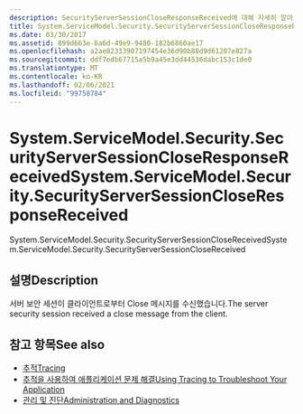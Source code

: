 ```yaml
---
description: SecurityServerSessionCloseResponseReceived에 대해 자세히 알아보세요.
title: System.ServiceModel.Security.SecurityServerSessionCloseResponseReceived
ms.date: 03/30/2017
ms.assetid: 899d663e-6a6d-49e9-9480-182b6860ae17
ms.openlocfilehash: a2ae82333907197454e36d90b88d9d61207e827a
ms.sourcegitcommit: ddf7edb67715a5b9a45e3dd44536dabc153c1de0
ms.translationtype: MT
ms.contentlocale: ko-KR
ms.lasthandoff: 02/06/2021
ms.locfileid: "99758784"
---
```

# <a name="systemservicemodelsecuritysecurityserversessioncloseresponsereceived"></a><span data-ttu-id="ca87b-103">System.ServiceModel.Security.SecurityServerSessionCloseResponseReceived</span><span class="sxs-lookup"><span data-stu-id="ca87b-103">System.ServiceModel.Security.SecurityServerSessionCloseResponseReceived</span></span>

<span data-ttu-id="ca87b-104">System.ServiceModel.Security.SecurityServerSessionCloseReceived</span><span class="sxs-lookup"><span data-stu-id="ca87b-104">System.ServiceModel.Security.SecurityServerSessionCloseReceived</span></span>  
  
## <a name="description"></a><span data-ttu-id="ca87b-105">설명</span><span class="sxs-lookup"><span data-stu-id="ca87b-105">Description</span></span>  

 <span data-ttu-id="ca87b-106">서버 보안 세션이 클라이언트로부터 Close 메시지를 수신했습니다.</span><span class="sxs-lookup"><span data-stu-id="ca87b-106">The server security session received a close message from the client.</span></span>  
  
## <a name="see-also"></a><span data-ttu-id="ca87b-107">참고 항목</span><span class="sxs-lookup"><span data-stu-id="ca87b-107">See also</span></span>

- [<span data-ttu-id="ca87b-108">추적</span><span class="sxs-lookup"><span data-stu-id="ca87b-108">Tracing</span></span>](index.md)
- [<span data-ttu-id="ca87b-109">추적을 사용하여 애플리케이션 문제 해결</span><span class="sxs-lookup"><span data-stu-id="ca87b-109">Using Tracing to Troubleshoot Your Application</span></span>](using-tracing-to-troubleshoot-your-application.md)
- [<span data-ttu-id="ca87b-110">관리 및 진단</span><span class="sxs-lookup"><span data-stu-id="ca87b-110">Administration and Diagnostics</span></span>](../index.md)
